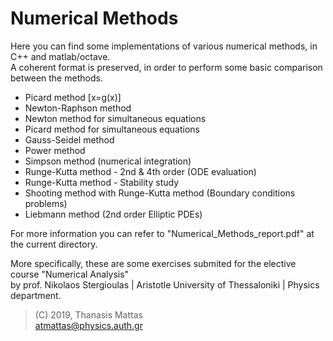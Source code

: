 # Numerical Methods

Here you can find some implementations of various numerical methods, in C++ and matlab/octave.  
Α coherent format is preserved, in order to perform some basic comparison between the methods.

* Picard method [x=g(x)]
* Newton-Raphson method
* Newton method for simultaneous equations
* Picard method for simultaneous equations
* Gauss-Seidel method
* Power method
* Simpson method (numerical integration)  
* Runge-Kutta method - 2nd & 4th order (ODE evaluation)
* Runge-Kutta method - Stability study
* Shooting method with Runge-Kutta method (Boundary conditions problems)
* Liebmann method (2nd order Elliptic PDEs)

For more information you can refer to "Numerical_Methods_report.pdf" at the current directory.

More specifically, these are some exercises submited for the elective course "Numerical Analysis"  
by prof. Nikolaos Stergioulas | Aristotle University of Thessaloniki | Physics department.

>(C) 2019, Thanasis Mattas  
>atmattas@physics.auth.gr